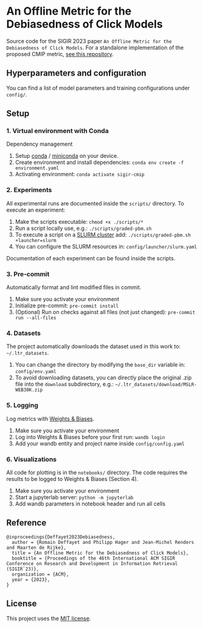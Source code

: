 # An Offline Metric for the Debiasedness of Click Models
Source code for the SIGIR 2023 paper `An Offline Metric for the Debiasedness of Click Models`. For a standalone implementation of the proposed CMIP metric, [see this repository](https://github.com/philipphager/CMIP).

## Hyperparameters and configuration
You can find a list of model parameters and training configurations under `config/`.

## Setup
### 1. Virtual environment with Conda

Dependency management

1. Setup [conda](https://www.anaconda.com/)
   / [miniconda](https://docs.conda.io/en/latest/miniconda.html) on your device.
2. Create environment and install dependencies: `conda env create -f environment.yaml`
3. Activating environment: `conda activate sigir-cmip`

### 2. Experiments

All experimental runs are documented inside the `scripts/` directory. To execute an experiment: 

1. Make the scripts executable: `chmod +x ./scripts/*`
2. Run a script locally use, e.g.: `./scripts/graded-pbm.sh`
3. To execute a script on a [SLURM cluster](https://slurm.schedmd.com/documentation.html) add: `./scripts/graded-pbm.sh +launcher=slurm`
4. You can configure the SLURM resources in: `config/launcher/slurm.yaml`

Documentation of each experiment can be found inside the scripts.

### 3. Pre-commit

Automatically format and lint modified files in commit.

1. Make sure you activate your environment
2. Initialize pre-commit: `pre-commit install`
3. (Optional) Run on checks against all files (not just
   changed): `pre-commit run --all-files`

### 4. Datasets

The project automatically downloads the dataset used in this work to: `~/.ltr_datasets`.

1. You can change the directory by modifying the `base_dir` variable in: `config/env.yaml`
2. To avoid downloading datasets, you can directly place the original .zip file into
   the `download` subdirectory, e.g.:
   `~/.ltr_datasets/download/MSLR-WEB30K.zip`

### 5. Logging

Log metrics with [Weights & Biases](https://github.com/wandb/wandb).

1. Make sure you activate your environment
2. Log into Weights & Biases before your first run: `wandb login`
3. Add your wandb entity and project name inside `config/config.yaml`

### 6. Visualizations

All code for plotting is in the `notebooks/` directory. The code requires the results to be logged to Weights & Biases (Section 4).

1. Make sure you activate your environment
2. Start a jupyterlab server: `python -m jupyterlab`
3. Add wandb parameters in notebook header and run all cells

## Reference
```
@inproceedings{Deffayet2023Debiasedness,
  author = {Romain Deffayet and Philipp Hager and Jean-Michel Renders and Maarten de Rijke},
  title = {An Offline Metric for the Debiasedness of Click Models},
  booktitle = {Proceedings of the 46th International ACM SIGIR Conference on Research and Development in Information Retrieval (SIGIR`23)},
  organization = {ACM},
  year = {2023},
}
```

## License
This project uses the [MIT license](https://github.com/philipphager/sigir-cmip/blob/main/LICENSE).
